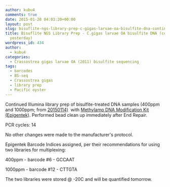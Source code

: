 ```yaml
---
author: kubu4
comments: true
date: 2015-01-28 04:03:20+00:00
layout: post
slug: bisuflite-ngs-library-prep-c-gigas-larvae-oa-bisulfite-dna-continued-from-yesterday
title: Bisuflite NGS Library Prep - C.gigas larvae OA bisulfite DNA (continued from
  yesterday)
wordpress_id: 434
author:
  - kubu4
categories:
  - Crassostrea gigas larvae OA (2011) bisulfite sequencing
tags:
  - barcodes
  - BS-seq
  - Crassostrea gigas
  - library prep
  - Pacific oyster
---
```


Continued Illumina library prep of bisulfite-treated DNA samples (400ppm and 1000ppm; from [20150114)](2015/01/14/dna-bisulfite-conversion-c-gigas-larvae-oa-sheared-dna.html)  with [Methylamp DNA Modification Kit (Epigentek)](https://github.com/sr320/LabDocs/blob/master/protocols/Commercial_Protocols/Epigentek_PostBisulfiteIlluminaLibraryPrep_P-1055.pdf). Performed bead clean up immediately after End Repair.

PCR cycles: 14

No other changes were made to the manufacturer's protocol.

Epigentek Barcode Indices assigned, per their recommendations for using two libraries for multiplexing:

400ppm - barcode #6 - GCCAAT

1000ppm - barcode #12 - CTTGTA

The two libraries were stored @ -20C and will be quantified tomorrow.


